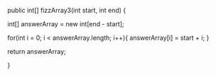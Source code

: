 public int[] fizzArray3(int start, int end) {
  
  int[] answerArray = new int[end - start];
  
  for(int i = 0; i < answerArray.length; i++){
    answerArray[i] = start + i;
  }
  
  return answerArray;
  
}
